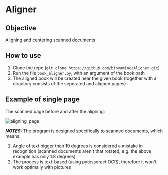 # Aligner
 
## Objective
Aligning and centering scanned documents
## How to use
1. Clone the repo (`git clone https://github.com/binyaminc/Aligner.git`)
2. Run the file `book_aligner.py`, with an argument of the book path
3. The aligned book will be created near the given book (together with a diractory consists of the seperated and aligned pages)
## Example of single page
The scanned page before and after the aligning:

![aligning_page](https://user-images.githubusercontent.com/71450794/172434409-243f9db2-8861-44c3-8e68-109c2639161d.png)

**_NOTES:_** The program is designed specifically to scanned documents, which means:
1. Angle of text bigger than 10 degrees is considered a mistake in recognition (scanned documents aren't that rotated, e.g. the above example has only 1.8 degrees)
2. The process is text-based (using pytesseract OCR), therefore it won't work optimally with pictures 
